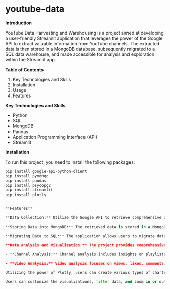 # youtube-data

**Introduction**

YouTube Data Harvesting and Warehousing is a project aimed at developing a user-friendly Streamlit application that leverages the power of the Google API to extract valuable information from YouTube channels. The extracted data is then stored in a MongoDB database, subsequently migrated to a SQL data warehouse, and made accessible for analysis and exploration within the Streamlit app.


**Table of Contents**

1. Key Technologies and Skills
2. Installation
3. Usage
4. Features


**Key Technologies and Skills**
- Python
- SQL
- MongoDB
- Pandas
- Application Programming Interface (API)
- Streamlit




**Installation**

To run this project, you need to install the following packages:
```python
pip install google-api-python-client
pip install pymongo
pip install pandas
pip install psycopg2
pip install streamlit
pip install plotly


**Features**

**Data Collection:** Utilize the Google API to retrieve comprehensive data from YouTube channels. The data includes information on channels, playlists, videos, and comments. By interacting with the Google API, we collect the data and merge it into a JSON file.

**Storing Data into MongoDB:** The retrieved data is stored in a MongoDB database based on user authorization. If the data already exists in the database, it can be overwritten with user consent. This storage process ensures efficient data management and preservation, allowing for seamless handling of the collected data.

**Migrating Data to SQL:** The application allows users to migrate data from MongoDB to a SQL data warehouse. Users can choose which channel's data to migrate. To ensure compatibility with a structured format, the data is cleansed using the powerful pandas library. Following data cleaning, the information is segregated into separate tables, including channels, playlists, videos, and comments, utilizing SQL queries.

**Data Analysis and Visualization:** The project provides comprehensive data analysis capabilities using Plotly and Streamlit. With the integrated Plotly library, users can create interactive and visually appealing charts and graphs to gain insights from the collected data.

- **Channel Analysis:** Channel analysis includes insights on playlists, videos, subscribers, views, likes, comments, and durations. Gain a deep understanding of the channel's performance and audience engagement through detailed visualizations and summaries.

- **Video Analysis:** Video analysis focuses on views, likes, comments, and durations, enabling both an overall channel and specific channel perspectives. Leverage visual representations and metrics to extract valuable insights from individual videos.

Utilizing the power of Plotly, users can create various types of charts, including line charts, bar charts, scatter plots, pie charts, and more. These visualizations enhance the understanding of the data and make it easier to identify patterns, trends, and correlations. The Streamlit app provides an intuitive interface to interact with the charts and explore the data visually. 

Users can customize the visualizations, filter data, and zoom in or out to focus on specific aspects of the analysis. With the combined capabilities of Plotly and Streamlit, the Data Analysis section empowers users to uncover valuable insights and make data-driven decisions.
